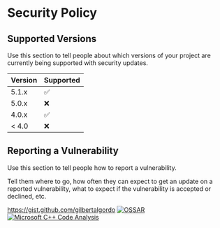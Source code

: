 # Security Policy

## Supported Versions

Use this section to tell people about which versions of your project are
currently being supported with security updates.

| Version | Supported          |
| ------- | ------------------ |
| 5.1.x   | :white_check_mark: |
| 5.0.x   | :x:                |
| 4.0.x   | :white_check_mark: |
| < 4.0   | :x:                |

## Reporting a Vulnerability

Use this section to tell people how to report a vulnerability.

Tell them where to go, how often they can expect to get an update on a
reported vulnerability, what to expect if the vulnerability is accepted or
declined, etc.

https://gist.github.com/gilbertalgordo
[![OSSAR](https://github.com/gilbertalgordo/opensource-website/actions/workflows/ossar.yml/badge.svg)](https://github.com/gilbertalgordo/opensource-website/actions/workflows/ossar.yml)
[![Microsoft C++ Code Analysis](https://github.com/gilbertalgordo/opensource-website/actions/workflows/msvc.yml/badge.svg)](https://github.com/gilbertalgordo/opensource-website/actions/workflows/msvc.yml)
